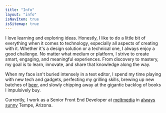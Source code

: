 ```yaml
---
title: "Info"
layout: "info"
isNavItem: true
isSitemap: true
---
```

I love learning and exploring ideas. Honestly, I like to do a little bit of everything when it comes to technology, especially all aspects of creating with it. Whether it's a design solution or a technical one, I always enjoy a good challenge. No matter what medium or platform, I strive to create smart, engaging, and meaningful experiences. From discovery to mastery, my goal is to learn, innovate, and share that knowledge along the way.

When my face isn't buried intensely in a text editor, I spend my time playing with new tech and gadgets, perfecting my grilling skills, brewing up new batches of [beer](#), and slowly chipping away at the gigantic backlog of books I impulsively buy.

Currently, I work as a Senior Front End Developer at [meltmedia](http://www.meltmedia.com) in [always sunny](http://why.az) Tempe, Arizona.
